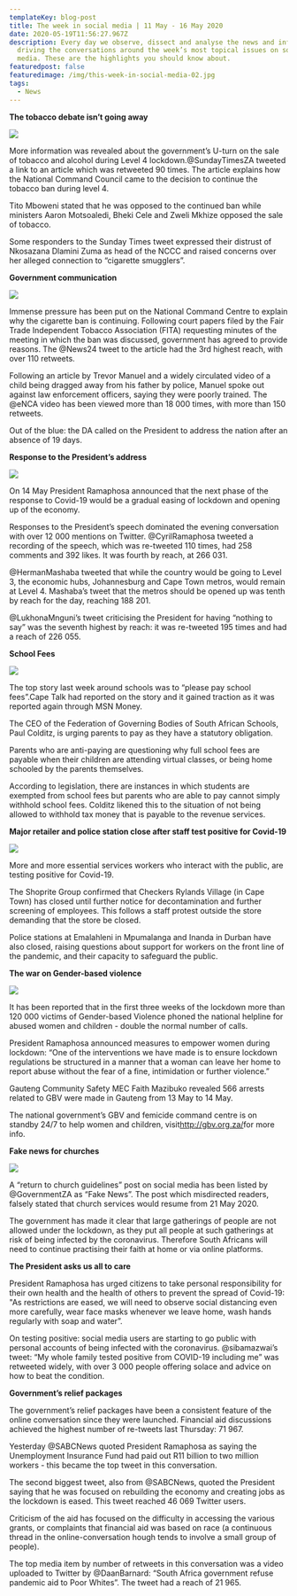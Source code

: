 ```yaml
---
templateKey: blog-post
title: The week in social media | 11 May - 16 May 2020
date: 2020-05-19T11:56:27.967Z
description: Every day we observe, dissect and analyse the news and information
  driving the conversations around the week’s most topical issues on social
  media. These are the highlights you should know about.
featuredpost: false
featuredimage: /img/this-week-in-social-media-02.jpg
tags:
  - News
---
```

**The tobacco debate isn’t going away**

![](/img/tobacco-debatepng.png)

More information was revealed about the government’s U-turn on the sale of tobacco and alcohol during Level 4 lockdown.@SundayTimesZA tweeted a link to an article which was retweeted 90 times. The article explains how the National Command Council came to the decision to continue the tobacco ban during level 4.

Tito Mboweni stated that he was opposed to the continued ban while ministers Aaron Motsoaledi, Bheki Cele and Zweli Mkhize opposed the sale of tobacco.

Some responders to the Sunday Times tweet expressed their distrust of Nkosazana Dlamini Zuma as head of the NCCC and raised concerns over her alleged connection to “cigarette smugglers”.

**Government communication**

![](/img/govt-comms.jpg)

Immense pressure has been put on the National Command Centre to explain why the cigarette ban is continuing. Following court papers filed by the Fair Trade Independent Tobacco Association (FITA) requesting minutes of the meeting in which the ban was discussed, government has agreed to provide reasons. The @News24 tweet to the article had the 3rd highest reach, with over 110 retweets.

Following an article by Trevor Manuel and a widely circulated video of a child being dragged away from his father by police, Manuel spoke out against law enforcement officers, saying they were poorly trained. The @eNCA video has been viewed more than 18 000 times, with more than 150 retweets.

Out of the blue: the DA called on the President to address the nation after an absence of 19 days.

**Response to the President’s address**

![](/img/response-to-president-address-about-lockdown.jpg)

On 14 May President Ramaphosa announced that the next phase of the response to Covid-19 would be a gradual easing of lockdown and opening up of the economy.

Responses to the President’s speech dominated the evening conversation with over 12 000 mentions on Twitter. @CyrilRamaphosa tweeted a recording of the speech, which was re-tweeted 110 times, had 258 comments and 392 likes. It was fourth by reach, at 266 031.

@HermanMashaba tweeted that while the country would be going to Level 3, the economic hubs, Johannesburg and Cape Town metros, would remain at Level 4. Mashaba’s tweet that the metros should be opened up was tenth by reach for the day, reaching 188 201.

@LukhonaMnguni’s tweet criticising the President for having “nothing to say” was the seventh highest by reach: it was re-tweeted 195 times and had a reach of 226 055.

**School Fees**

![](/img/school-fees-issue.jpg)

The top story last week around schools was to “please pay school fees”.Cape Talk had reported on the story and it gained traction as it was reported again through MSN Money.

The CEO of the Federation of Governing Bodies of South African Schools, Paul Colditz, is urging parents to pay as they have a statutory obligation.

Parents who are anti-paying are questioning why full school fees are payable when their children are attending virtual classes, or being home schooled by the parents themselves.

According to legislation, there are instances in which students are exempted from school fees but parents who are able to pay cannot simply withhold school fees. Colditz likened this to the situation of not being allowed to withhold tax money that is payable to the revenue services.

**Major retailer and police station close after staff test positive for Covid-19**

![](/img/closures.jpg)

More and more essential services workers who interact with the public, are testing positive for Covid-19.

The Shoprite Group confirmed that Checkers Rylands Village (in Cape Town) has closed until further notice for decontamination and further screening of employees. This follows a staff protest outside the store demanding that the store be closed.

Police stations at Emalahleni in Mpumalanga and Inanda in Durban have also closed, raising questions about support for workers on the front line of the pandemic, and their capacity to safeguard the public.

**The war on Gender-based violence**

![](/img/gbv.jpg)

It has been reported that in the first three weeks of the lockdown more than 120 000 victims of Gender-based Violence phoned the national helpline for abused women and children - double the normal number of calls.

President Ramaphosa announced measures to empower women during lockdown: “One of the interventions we have made is to ensure lockdown regulations be structured in a manner that a woman can leave her home to report abuse without the fear of a fine, intimidation or further violence.”

Gauteng Community Safety MEC Faith Mazibuko revealed 566 arrests related to GBV were made in Gauteng from 13 May to 14 May.

The national government’s GBV and femicide command centre is on standby 24/7 to help women and children, visit<http://gbv.org.za/>for more info.

**Fake news for churches**

![](/img/church-fake-news.jpg)

A “return to church guidelines” post on social media has been listed by @GovernmentZA as “Fake News”. The post which misdirected readers, falsely stated that church services would resume from 21 May 2020.

The government has made it clear that large gatherings of people are not allowed under the lockdown, as they put all people at such gatherings at risk of being infected by the coronavirus. Therefore South Africans will need to continue practising their faith at home or via online platforms.

**The President asks us all to care**

President Ramaphosa has urged citizens to take personal responsibility for their own health and the health of others to prevent the spread of Covid-19: "As restrictions are eased, we will need to observe social distancing even more carefully, wear face masks whenever we leave home, wash hands regularly with soap and water”.

On testing positive: social media users are starting to go public with personal accounts of being infected with the coronavirus. @sibamazwai’s tweet: “My whole family tested positive from COVID-19 including me” was retweeted widely, with over 3 000 people offering solace and advice on how to beat the condition.

**Government’s relief packages**

The government’s relief packages have been a consistent feature of the online conversation since they were launched. Financial aid discussions achieved the highest number of re-tweets last Thursday: 71 967.

Yesterday @SABCNews quoted President Ramaphosa as saying the Unemployment Insurance Fund had paid out R11 billion to two million workers - this became the top tweet in this conversation.

The second biggest tweet, also from @SABCNews, quoted the President saying that he was focused on rebuilding the economy and creating jobs as the lockdown is eased. This tweet reached 46 069 Twitter users.

Criticism of the aid has focused on the difficulty in accessing the various grants, or complaints that financial aid was based on race (a continuous thread in the online-conversation hough tends to involve a small group of people).

The top media item by number of retweets in this conversation was a video uploaded to Twitter by @DaanBarnard: “South Africa government refuse pandemic aid to Poor Whites”. The tweet had a reach of 21 965.